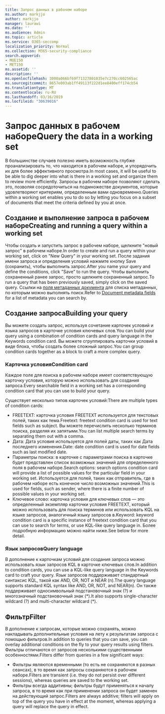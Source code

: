 ```yaml
---
title: Запрос данных в рабочем наборе
ms.author: markjjo
author: markjjo
manager: laurawi
ms.date: ''
ms.audience: Admin
ms.topic: article
ms.service: O365-seccomp
localization_priority: Normal
ms.collection: M365-security-compliance
search.appverid:
- MOE150
- MET150
ms.assetid: ''
description: ''
ms.openlocfilehash: 3000a066bf69f71327801035e7c270cc602565ac
ms.sourcegitcommit: 8657e003ab1ff49113f222d1ee8400eff174cb54
ms.translationtype: MT
ms.contentlocale: ru-RU
ms.lasthandoff: 03/16/2019
ms.locfileid: "30639016"
---
```

# <a name="query-the-data-in-a-working-set"></a><span data-ttu-id="d1f5c-102">Запрос данных в рабочем наборе</span><span class="sxs-lookup"><span data-stu-id="d1f5c-102">Query the data in a working set</span></span>

<span data-ttu-id="d1f5c-103">В большинстве случаев полезно иметь возможность глубже проанализировать то, что находится в рабочем наборе, и упорядочить их для более эффективного просмотра.</span><span class="sxs-lookup"><span data-stu-id="d1f5c-103">In most cases, it will be useful to be able to dig deeper into what is there in a working set and organize them to review more efficiently.</span></span> <span data-ttu-id="d1f5c-104">Запросы в рабочем наборе позволяют сделать это, позволяя сосредоточиться на подмножестве документов, которые удовлетворяют критериям, определенным вами одновременно.</span><span class="sxs-lookup"><span data-stu-id="d1f5c-104">Queries within a working set enables you to do so by letting you focus on a subset of documents that meet the criteria defined by you at once.</span></span>

## <a name="creating-and-running-a-query-within-a-working-set"></a><span data-ttu-id="d1f5c-105">Создание и выполнение запроса в рабочем наборе</span><span class="sxs-lookup"><span data-stu-id="d1f5c-105">Creating and running a query within a working set</span></span>

<span data-ttu-id="d1f5c-106">Чтобы создать и запустить запрос в рабочем наборе, щелкните "новый запрос" в рабочем наборе.</span><span class="sxs-lookup"><span data-stu-id="d1f5c-106">In order to create and run a query within your working set, click on "New Query" in your working set.</span></span> <span data-ttu-id="d1f5c-107">После задания имени запроса и определения условий нажмите кнопку Save (сохранить), чтобы выполнить запрос.</span><span class="sxs-lookup"><span data-stu-id="d1f5c-107">After you name your query and define the conditions, click "Save" to run the query.</span></span> <span data-ttu-id="d1f5c-108">Чтобы выполнить сохраненный ранее запрос, просто щелкните сохраненный запрос.</span><span class="sxs-lookup"><span data-stu-id="d1f5c-108">To run a query that has been previously saved, simply click on the saved query.</span></span> <span data-ttu-id="d1f5c-109">Ссылки на [поля метаданных документа](document-metadata-fields.md) для списка метаданных, по которым можно выполнять поиск.</span><span class="sxs-lookup"><span data-stu-id="d1f5c-109">Refer to [Document metadata fields](document-metadata-fields.md) for a list of metadata you can search by.</span></span>

## <a name="building-your-query"></a><span data-ttu-id="d1f5c-110">Создание запроса</span><span class="sxs-lookup"><span data-stu-id="d1f5c-110">Building your query</span></span>

<span data-ttu-id="d1f5c-111">Вы можете создать запрос, используя сочетание карточек условий и языка запросов в карточке условия ключевых слов.</span><span class="sxs-lookup"><span data-stu-id="d1f5c-111">You can build your query using a combination of condition cards and query language in the Keywords condition card.</span></span> <span data-ttu-id="d1f5c-112">Вы можете сгруппировать карточки условий в виде блока, чтобы создать более сложный запрос.</span><span class="sxs-lookup"><span data-stu-id="d1f5c-112">You can group condition cards together as a block to craft a more complex query.</span></span>

### <a name="condition-card"></a><span data-ttu-id="d1f5c-113">Карточка условия</span><span class="sxs-lookup"><span data-stu-id="d1f5c-113">Condition card</span></span>

<span data-ttu-id="d1f5c-114">Каждое поле для поиска в рабочем наборе имеет соответствующую карточку условия, которую можно использовать для создания запроса.</span><span class="sxs-lookup"><span data-stu-id="d1f5c-114">Every searchable field in a working set has a corresponding condition card that you can use to build your query.</span></span>

<span data-ttu-id="d1f5c-115">Существует несколько типов карточек условий:</span><span class="sxs-lookup"><span data-stu-id="d1f5c-115">There are multiple types of condition cards:</span></span>
- <span data-ttu-id="d1f5c-116">FREETEXT: карточка условия FREETEXT используется для текстовых полей, таких как тема.</span><span class="sxs-lookup"><span data-stu-id="d1f5c-116">Freetext: freetext condition card is used for text fields such as subject.</span></span> <span data-ttu-id="d1f5c-117">Вы можете перечислить несколько терминов поиска, разделяя их запятыми.</span><span class="sxs-lookup"><span data-stu-id="d1f5c-117">You can list multiple search terms by separating them out with a comma.</span></span>
- <span data-ttu-id="d1f5c-118">Дата: Дата условия используется для полей даты, таких как Дата последнего изменения.</span><span class="sxs-lookup"><span data-stu-id="d1f5c-118">Date: date condition card is used for date fields such as last modified date.</span></span>
- <span data-ttu-id="d1f5c-119">Параметры поиска: в карточке с параметрами поиска в карточке будет представлен список возможных значений для определенного поля в рабочем наборе.</span><span class="sxs-lookup"><span data-stu-id="d1f5c-119">Search options: search options condition card will provide a list of possible values for the particular field in your working set.</span></span> <span data-ttu-id="d1f5c-120">Используется для полей, таких как отправитель, где в рабочем наборе есть конечное число возможных значений.</span><span class="sxs-lookup"><span data-stu-id="d1f5c-120">This is used for fields, such as sender, where there is a finite number of possible values in your working set.</span></span>
- <span data-ttu-id="d1f5c-121">Ключевое слово: карточка условия для ключевых слов — это определенный экземпляр карточки условия FREETEXT, который можно использовать для поиска терминов или использовать KQL на языке запросов, аналогичный языку запросов в.</span><span class="sxs-lookup"><span data-stu-id="d1f5c-121">Keyword: keyword condition card is a specific instance of freetext condition card that you can use to search for terms, or use KQL-like query language in.</span></span> <span data-ttu-id="d1f5c-122">Более подробную информацию можно найти ниже.</span><span class="sxs-lookup"><span data-stu-id="d1f5c-122">See below for more detail.</span></span>

### <a name="query-language"></a><span data-ttu-id="d1f5c-123">Язык запросов</span><span class="sxs-lookup"><span data-stu-id="d1f5c-123">Query language</span></span>

<span data-ttu-id="d1f5c-124">В дополнение к карточкам условий для создания запроса можно использовать язык запросов KQL в карточке ключевых слов.</span><span class="sxs-lookup"><span data-stu-id="d1f5c-124">In addition to condition cards, you can use a KQL-like query language in the Keywords card to craft your query.</span></span> <span data-ttu-id="d1f5c-125">Язык запросов поддерживает стандартный синтаксис KQL, такой как AND, OR, NOT и NEAR (n).</span><span class="sxs-lookup"><span data-stu-id="d1f5c-125">The query language supports standard KQL syntax like AND, OR, NOT, and NEAR(n).</span></span> <span data-ttu-id="d1f5c-126">Он также поддерживает односимвольный подстановочный знак (?) и многозначный подстановочный знак (\*).</span><span class="sxs-lookup"><span data-stu-id="d1f5c-126">It also supports single-character wildcard (?) and multi-character wildcard (\*).</span></span>

## <a name="filter"></a><span data-ttu-id="d1f5c-127">Фильтр</span><span class="sxs-lookup"><span data-stu-id="d1f5c-127">Filter</span></span>

<span data-ttu-id="d1f5c-128">В дополнение к запросам, которые можно сохранять, можно накладывать дополнительные условия на лету к результатам запроса с помощью фильтров.</span><span class="sxs-lookup"><span data-stu-id="d1f5c-128">In addition to queries that you can save, you can overlay additional conditions on the fly to your query results using filters.</span></span> <span data-ttu-id="d1f5c-129">Фильтры отличаются от запросов несколькими существенными особенностями.</span><span class="sxs-lookup"><span data-stu-id="d1f5c-129">Filters differ from queries in a few significant ways:</span></span>
- <span data-ttu-id="d1f5c-130">Фильтры являются временными (то есть не сохраняются в разных сеансах), в то время как запросы сохраняются в рабочем наборе.</span><span class="sxs-lookup"><span data-stu-id="d1f5c-130">Filters are transient (i.e. they do not persist over different sessions), whereas queries are saved to the working set.</span></span>
- <span data-ttu-id="d1f5c-131">Фильтры всегда аддитивны; фильтры будут применяться к началу запроса, в то время как при применении запроса он будет заменен на действующий запрос.</span><span class="sxs-lookup"><span data-stu-id="d1f5c-131">Filters are always additive; filters will apply on top of the query you have in effect at the moment, whereas applying a query will replace the query in effect.</span></span>